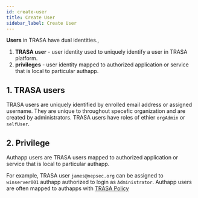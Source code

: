 ```yaml
---
id: create-user
title: Create User
sidebar_label: Create User
---
```




 **Users** in TRASA have dual identities., 
 
 1) **TRASA user** - user identity used to uniquely identify a user in TRASA platform.  
 2) **privileges** - user identity mapped to authorized application or service that is local to particular authapp. 


## 1. TRASA users
TRASA users are uniquely identified by enrolled email address or assigned username. They are unique to throughout specefic organization and are created by administrators.
TRASA users have roles of ethier `orgAdmin` or `selfUser`. 


## 2. Privilege
Authapp users are TRASA users mapped to authorized application or service that is local to particular authapp.

For example, TRASA user `james@nepsec.org` can be assigned to `winserver001` authapp authorized to login as `Administrator`.
Authapp users are often mapped to authapps with [TRASA Policy](https://seknox.com/trasa/docs/concepts/permissions-policies)
